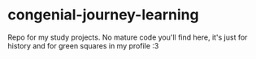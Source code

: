 # congenial-journey-learning
Repo for my study projects. No mature code you'll find here, it's just for history and for green squares in my profile :3
